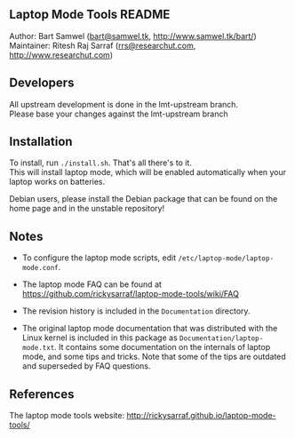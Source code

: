 Laptop Mode Tools README
------------------------

Author:  Bart Samwel ([bart@samwel.tk](mailto:bart@samwel.tk), <http://www.samwel.tk/bart/>)  
Maintainer: Ritesh Raj Sarraf ([rrs@researchut.com](mailto:rrs@researchut.com), <http://www.researchut.com>)


Developers
----------

All upstream development is done in the lmt-upstream branch.  
Please base your changes against the lmt-upstream branch


Installation
------------

To install, run `./install.sh`. That's all there's to it.  
This will install laptop mode, which will be enabled automatically
when your laptop works on batteries.

Debian users, please install the Debian package that can
be found on the home page and in the unstable repository!


Notes
-----

* To configure the laptop mode scripts, edit `/etc/laptop-mode/laptop-mode.conf`.

* The laptop mode FAQ can be found at <https://github.com/rickysarraf/laptop-mode-tools/wiki/FAQ>

* The revision history is included in the `Documentation` directory.

* The original laptop mode documentation that was distributed with the Linux
  kernel is included in this package as `Documentation/laptop-mode.txt`. It
  contains some documentation on the internals of laptop mode, and some tips
  and tricks. Note that some of the tips are outdated and superseded by FAQ
  questions.



References
----------

The laptop mode tools website: <http://rickysarraf.github.io/laptop-mode-tools/>

